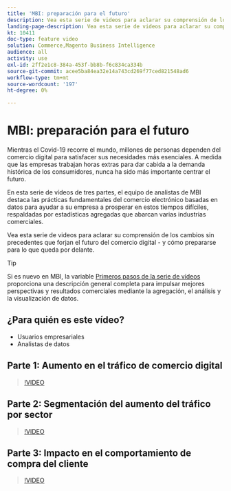 ```yaml
---
title: 'MBI: preparación para el futuro'
description: Vea esta serie de videos para aclarar su comprensión de los cambios sin precedentes que forjan el futuro del comercio digital.
landing-page-description: Vea esta serie de videos para aclarar su comprensión de los cambios sin precedentes que forjan el futuro del comercio digital.
kt: 10411
doc-type: feature video
solution: Commerce,Magento Business Intelligence
audience: all
activity: use
exl-id: 2ff2e1c8-384a-453f-bb8b-f6c834ca334b
source-git-commit: acee5ba84ea32e14a743cd269f77ced821548ad6
workflow-type: tm+mt
source-wordcount: '197'
ht-degree: 0%

---
```


# MBI: preparación para el futuro

Mientras el Covid-19 recorre el mundo, millones de personas dependen del comercio digital para satisfacer sus necesidades más esenciales. A medida que las empresas trabajan horas extras para dar cabida a la demanda histórica de los consumidores, nunca ha sido más importante centrar el futuro.

En esta serie de vídeos de tres partes, el equipo de analistas de MBI destaca las prácticas fundamentales del comercio electrónico basadas en datos para ayudar a su empresa a prosperar en estos tiempos difíciles, respaldadas por estadísticas agregadas que abarcan varias industrias comerciales.

Vea esta serie de videos para aclarar su comprensión de los cambios sin precedentes que forjan el futuro del comercio digital - y cómo prepararse para lo que queda por delante.

>[!TIP]
>
>Si es nuevo en MBI, la variable [Primeros pasos de la serie de vídeos](1-overview.md) proporciona una descripción general completa para impulsar mejores perspectivas y resultados comerciales mediante la agregación, el análisis y la visualización de datos.

## ¿Para quién es este vídeo?

- Usuarios empresariales
- Analistas de datos

## Parte 1: Aumento en el tráfico de comercio digital

>[!VIDEO](https://video.tv.adobe.com/v/342498?quality=12&learn=on)

## Parte 2: Segmentación del aumento del tráfico por sector

>[!VIDEO](https://video.tv.adobe.com/v/342499?quality=12&learn=on)

## Parte 3: Impacto en el comportamiento de compra del cliente

>[!VIDEO](https://video.tv.adobe.com/v/342500?quality=12&learn=on)
